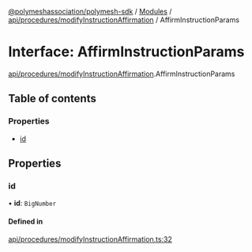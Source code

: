 [@polymeshassociation/polymesh-sdk](../README.md) / [Modules](../modules.md) / [api/procedures/modifyInstructionAffirmation](../modules/api_procedures_modifyInstructionAffirmation.md) / AffirmInstructionParams

# Interface: AffirmInstructionParams

[api/procedures/modifyInstructionAffirmation](../modules/api_procedures_modifyInstructionAffirmation.md).AffirmInstructionParams

## Table of contents

### Properties

- [id](api_procedures_modifyInstructionAffirmation.AffirmInstructionParams.md#id)

## Properties

### id

• **id**: `BigNumber`

#### Defined in

[api/procedures/modifyInstructionAffirmation.ts:32](https://github.com/PolymathNetwork/polymesh-sdk/blob/31dfa0dc/src/api/procedures/modifyInstructionAffirmation.ts#L32)

